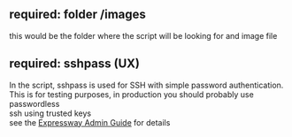 ## required: folder /images
this would be the folder where the script will be looking for and image file

## required: sshpass (UX)
In the script, sshpass is used for SSH with simple password authentication.   
This is for testing purposes, in production you should probably use passwordless  
ssh using trusted keys  
see the [Expressway Admin Guide](https://www.cisco.com/c/dam/en/us/td/docs/voice_ip_comm/expressway/admin_guide/Cisco-Expressway-Administrator-Guide-X8-10.pdf) for details